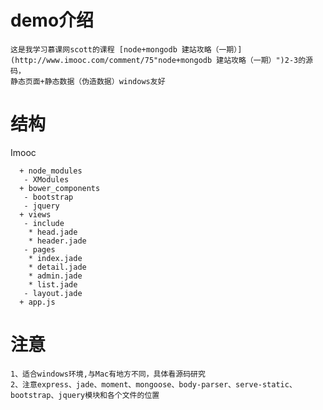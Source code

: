 # demo介绍
    这是我学习慕课网scott的课程 [node+mongodb 建站攻略（一期）] (http://www.imooc.com/comment/75"node+mongodb 建站攻略（一期）")2-3的源码，
    静态页面+静态数据（伪造数据）windows友好
# 结构
Imooc

      + node_modules
       - XModules
      + bower_components
       - bootstrap
       - jquery
      + views
       - include
        * head.jade
        * header.jade
       - pages
        * index.jade
        * detail.jade
        * admin.jade
        * list.jade
       - layout.jade
      + app.js
        
# 注意
    1、适合windows环境,与Mac有地方不同，具体看源码研究
    2、注意express、jade、moment、mongoose、body-parser、serve-static、bootstrap、jquery模块和各个文件的位置

